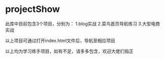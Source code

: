 # projectShow
此库中目前包含3个项目，分别为：
1.blog实战
2.菜鸟首页导航练习
3.大型电商实战

以上项目可通过打开index.html文件后，导航至相应项目

以上均为学习练手项目，如有不足，请多多包含，欢迎大佬们指正

